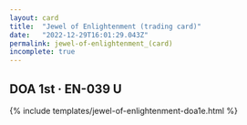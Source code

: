 ```yaml
---
layout: card
title:  "Jewel of Enlightenment (trading card)"
date:   "2022-12-29T16:01:29.043Z"
permalink: jewel-of-enlightenment_(card)
incomplete: true
---
```


## DOA 1st &middot; EN-039 U

{% include templates/jewel-of-enlightenment-doa1e.html %}

